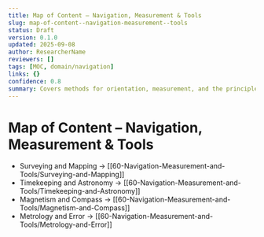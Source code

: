 ```yaml
---
title: Map of Content – Navigation, Measurement & Tools
slug: map-of-content--navigation-measurement--tools
status: Draft
version: 0.1.0
updated: 2025-09-08
author: ResearcherName
reviewers: []
tags: [MOC, domain/navigation]
links: {}
confidence: 0.8
summary: Covers methods for orientation, measurement, and the principles behind basic tools.
---
```


# Map of Content – Navigation, Measurement & Tools

- Surveying and Mapping → [[60-Navigation-Measurement-and-Tools/Surveying-and-Mapping]]
- Timekeeping and Astronomy → [[60-Navigation-Measurement-and-Tools/Timekeeping-and-Astronomy]]
- Magnetism and Compass → [[60-Navigation-Measurement-and-Tools/Magnetism-and-Compass]]
- Metrology and Error → [[60-Navigation-Measurement-and-Tools/Metrology-and-Error]]

